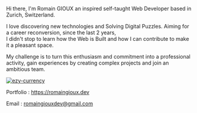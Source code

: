 Hi there, I'm Romain GIOUX an inspired self-taught
Web Developer based in Zurich, Switzerland.

I love discovering new technologies and Solving Digital Puzzles.
Aiming for a career reconversion, since the last 2 years,  
I didn't stop to learn how the Web is Built and how I can contribute 
to make it a pleasant space.
    
My challenge is to turn this enthusiasm and commitment into a
professional activity, gain experiences by
creating complex projects and join an ambitious team.

[![ezy-currency](https://repo2image.turnerj.com/Turnerj/LevenshteinBenchmarks.png)](https://github.com/nordend4000/ezy-currency)

   Portfolio : https://romaingioux.dev

   Email : romaingiouxdev@gmail.com            
